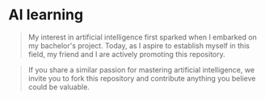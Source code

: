 # AI learning

> My interest in artificial intelligence first sparked when I embarked on my bachelor's project. Today, as I aspire to establish myself in this field, my friend and I are actively promoting this repository.


>  If you share a similar passion for mastering artificial intelligence, we invite you to fork this repository and contribute anything you believe could be valuable.





